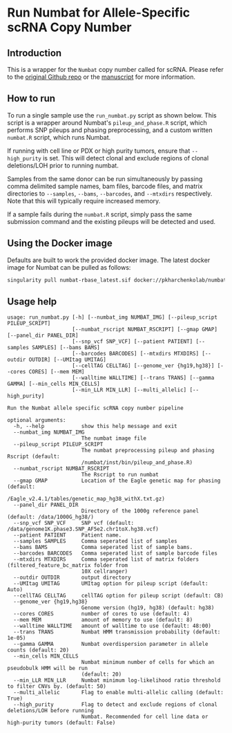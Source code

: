 # Run Numbat for Allele-Specific scRNA Copy Number

## Introduction

This is a wrapper for the `Numbat` copy number called for scRNA. Please refer to the [original Github repo](https://github.com/kharchenkolab/numbat) or the [manuscript](https://www.nature.com/articles/s41587-022-01468-y) for more information.

## How to run

To run a single sample use the `run_numbat.py` script as shown below. This script is a wrapper around Numbat's `pileup_and_phase.R` script, which performs SNP pileups and phasing preprocessing, and a custom written `numbat.R` script, which runs Numbat. 

If running with cell line or PDX or high purity tumors, ensure that `--high_purity` is set. This will detect clonal and exclude regions of clonal deletions/LOH prior to running numbat.

Samples from the same donor can be run simultaneously by passing comma delimited sample names, bam files, barcode files, and matrix directories to `--samples`, `--bams`, `--barcodes`, and `--mtxdirs` respectively. Note that this will typically require increased memory.

If a sample fails during the `numbat.R` script, simply pass the same submission command and the existing pileups will be detected and used.

## Using the Docker image

Defaults are built to work the provided docker image. The latest docker image for Numbat can be pulled as follows:
```bash
singularity pull numbat-rbase_latest.sif docker://pkharchenkolab/numbat-rbase:latest
```


## Usage help
```
usage: run_numbat.py [-h] [--numbat_img NUMBAT_IMG] [--pileup_script PILEUP_SCRIPT]
                     [--numbat_rscript NUMBAT_RSCRIPT] [--gmap GMAP] [--panel_dir PANEL_DIR]
                     [--snp_vcf SNP_VCF] [--patient PATIENT] [--samples SAMPLES] [--bams BAMS]
                     [--barcodes BARCODES] [--mtxdirs MTXDIRS] [--outdir OUTDIR] [--UMItag UMITAG]
                     [--cellTAG CELLTAG] [--genome_ver {hg19,hg38}] [--cores CORES] [--mem MEM]
                     [--walltime WALLTIME] [--trans TRANS] [--gamma GAMMA] [--min_cells MIN_CELLS]
                     [--min_LLR MIN_LLR] [--multi_allelic] [--high_purity]

Run the Numbat allele specific scRNA copy number pipeline

optional arguments:
  -h, --help            show this help message and exit
  --numbat_img NUMBAT_IMG
                        The numbat image file
  --pileup_script PILEUP_SCRIPT
                        The numbat preprocessing pileup and phasing Rscript (default:
                        /numbat/inst/bin/pileup_and_phase.R)
  --numbat_rscript NUMBAT_RSCRIPT
                        The Rscript to run numbat
  --gmap GMAP           Location of the Eagle genetic map for phasing (default:
                        /Eagle_v2.4.1/tables/genetic_map_hg38_withX.txt.gz)
  --panel_dir PANEL_DIR
                        Directory of the 1000g reference panel (default: /data/1000G_hg38/)
  --snp_vcf SNP_VCF     SNP vcf (default: /data/genome1K.phase3.SNP_AF5e2.chr1toX.hg38.vcf)
  --patient PATIENT     Patient name.
  --samples SAMPLES     Comma seperated list of samples
  --bams BAMS           Comma seperated list of sample bams.
  --barcodes BARCODES   Comma seperated list of sample barcode files
  --mtxdirs MTXDIRS     Comma seperated list of matrix folders (filtered_feature_bc_matrix folder from
                        10X cellranger)
  --outdir OUTDIR       output directory
  --UMItag UMITAG       UMItag option for pileup script (default: Auto)
  --cellTAG CELLTAG     cellTAG option for pileup script (default: CB)
  --genome_ver {hg19,hg38}
                        Genome version (hg19, hg38) (default: hg38)
  --cores CORES         number of cores to use (default: 4)
  --mem MEM             amount of memory to use (default: 8)
  --walltime WALLTIME   amount of walltime to use (default: 48:00)
  --trans TRANS         Numbat HMM transmission probability (default: 1e-05)
  --gamma GAMMA         Numbat overdispersion parameter in allele counts (default: 20)
  --min_cells MIN_CELLS
                        Numbat minimum number of cells for which an pseudobulk HMM will be run
                        (default: 20)
  --min_LLR MIN_LLR     Numbat minimum log-likelihood ratio threshold to filter CNVs by. (default: 50)
  --multi_allelic       Flag to enable multi-allelic calling (default: True)
  --high_purity         Flag to detect and exclude regions of clonal deletions/LOH before running
                        Numbat. Recommended for cell line data or high-purity tumors (default: False)
```
